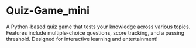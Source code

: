 # Quiz-Game_mini
A Python-based quiz game that tests your knowledge across various topics. Features include multiple-choice questions, score tracking, and a passing threshold. Designed for interactive learning and entertainment!
